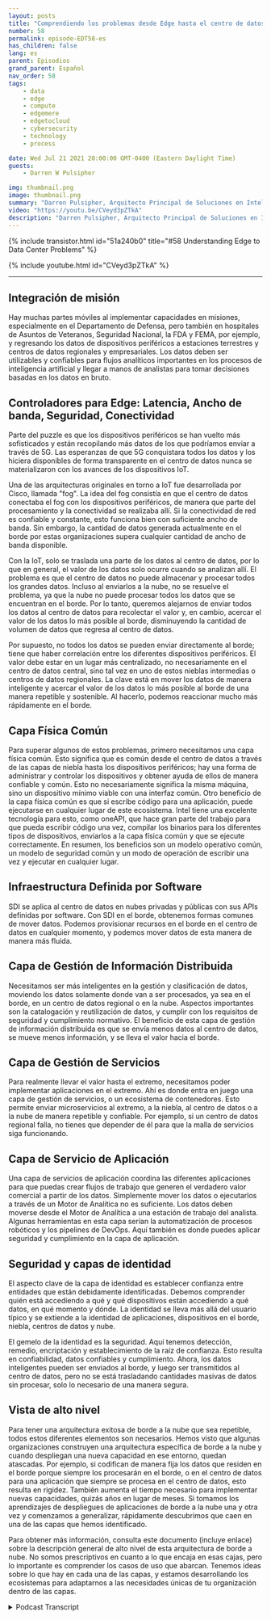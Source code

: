 ```yaml
---
layout: posts
title: "Comprendiendo los problemas desde Edge hasta el centro de datos"
number: 58
permalink: episode-EDT58-es
has_children: false
lang: es
parent: Episodios
grand_parent: Español
nav_order: 58
tags:
    - data
    - edge
    - compute
    - edgemere
    - edgetocloud
    - cybersecurity
    - technology
    - process

date: Wed Jul 21 2021 20:00:00 GMT-0400 (Eastern Daylight Time)
guests:
    - Darren W Pulsipher

img: thumbnail.png
image: thumbnail.png
summary: "Darren Pulsipher, Arquitecto Principal de Soluciones en Intel, describe los problemas comunes en las arquitecturas desde el borde hasta el centro de datos que ha observado y discutido con clientes en el sector público. Presenta una arquitectura ideal para resolver estos problemas."
video: "https://youtu.be/CVeyd3pZTkA"
description: "Darren Pulsipher, Arquitecto Principal de Soluciones en Intel, describe los problemas comunes en las arquitecturas desde el borde hasta el centro de datos que ha observado y discutido con clientes en el sector público. Presenta una arquitectura ideal para resolver estos problemas."
---
```


<div>
{% include transistor.html id="51a240b0" title="#58 Understanding Edge to Data Center Problems" %}

{% include youtube.html id="CVeyd3pZTkA" %}
</div>

---

## Integración de misión

Hay muchas partes móviles al implementar capacidades en misiones, especialmente en el Departamento de Defensa, pero también en hospitales de Asuntos de Veteranos, Seguridad Nacional, la FDA y FEMA, por ejemplo, y regresando los datos de dispositivos periféricos a estaciones terrestres y centros de datos regionales y empresariales. Los datos deben ser utilizables y confiables para flujos analíticos importantes en los procesos de inteligencia artificial y llegar a manos de analistas para tomar decisiones basadas en los datos en bruto.

## Controladores para Edge: Latencia, Ancho de banda, Seguridad, Conectividad

Parte del puzzle es que los dispositivos periféricos se han vuelto más sofisticados y están recopilando más datos de los que podríamos enviar a través de 5G. Las esperanzas de que 5G conquistara todos los datos y los hiciera disponibles de forma transparente en el centro de datos nunca se materializaron con los avances de los dispositivos IoT.

Una de las arquitecturas originales en torno a IoT fue desarrollada por Cisco, llamada "fog". La idea del fog consistía en que el centro de datos conectaba el fog con los dispositivos periféricos, de manera que parte del procesamiento y la conectividad se realizaba allí. Si la conectividad de red es confiable y constante, esto funciona bien con suficiente ancho de banda. Sin embargo, la cantidad de datos generada actualmente en el borde por estas organizaciones supera cualquier cantidad de ancho de banda disponible.

Con la IoT, solo se traslada una parte de los datos al centro de datos, por lo que en general, el valor de los datos solo ocurre cuando se analizan allí. El problema es que el centro de datos no puede almacenar y procesar todos los grandes datos. Incluso al enviarlos a la nube, no se resuelve el problema, ya que la nube no puede procesar todos los datos que se encuentran en el borde. Por lo tanto, queremos alejarnos de enviar todos los datos al centro de datos para recolectar el valor y, en cambio, acercar el valor de los datos lo más posible al borde, disminuyendo la cantidad de volumen de datos que regresa al centro de datos.

Por supuesto, no todos los datos se pueden enviar directamente al borde; tiene que haber correlación entre los diferentes dispositivos periféricos. El valor debe estar en un lugar más centralizado, no necesariamente en el centro de datos central, sino tal vez en uno de estos nieblas intermedias o centros de datos regionales. La clave está en mover los datos de manera inteligente y acercar el valor de los datos lo más posible al borde de una manera repetible y sostenible. Al hacerlo, podemos reaccionar mucho más rápidamente en el borde.

## Capa Física Común

Para superar algunos de estos problemas, primero necesitamos una capa física común. Esto significa que es común desde el centro de datos a través de las capas de niebla hasta los dispositivos periféricos; hay una forma de administrar y controlar los dispositivos y obtener ayuda de ellos de manera confiable y común. Esto no necesariamente significa la misma máquina, sino un dispositivo mínimo viable con una interfaz común. Otro beneficio de la capa física común es que si escribe código para una aplicación, puede ejecutarse en cualquier lugar de este ecosistema. Intel tiene una excelente tecnología para esto, como oneAPI, que hace gran parte del trabajo para que pueda escribir código una vez, compilar los binarios para los diferentes tipos de dispositivos, enviarlos a la capa física común y que se ejecute correctamente. En resumen, los beneficios son un modelo operativo común, un modelo de seguridad común y un modo de operación de escribir una vez y ejecutar en cualquier lugar.

## Infraestructura Definida por Software

SDI se aplica al centro de datos en nubes privadas y públicas con sus APIs definidas por software. Con SDI en el borde, obtenemos formas comunes de mover datos. Podemos provisionar recursos en el borde en el centro de datos en cualquier momento, y podemos mover datos de esta manera de manera más fluida.

## Capa de Gestión de Información Distribuida

Necesitamos ser más inteligentes en la gestión y clasificación de datos, moviendo los datos solamente donde van a ser procesados, ya sea en el borde, en un centro de datos regional o en la nube. Aspectos importantes son la catalogación y reutilización de datos, y cumplir con los requisitos de seguridad y cumplimiento normativo. El beneficio de esta capa de gestión de información distribuida es que se envía menos datos al centro de datos, se mueve menos información, y se lleva el valor hacia el borde.

## Capa de Gestión de Servicios

Para realmente llevar el valor hasta el extremo, necesitamos poder implementar aplicaciones en el extremo. Ahí es donde entra en juego una capa de gestión de servicios, o un ecosistema de contenedores. Esto permite enviar microservicios al extremo, a la niebla, al centro de datos o a la nube de manera repetible y confiable. Por ejemplo, si un centro de datos regional falla, no tienes que depender de él para que la malla de servicios siga funcionando.

## Capa de Servicio de Aplicación

Una capa de servicios de aplicación coordina las diferentes aplicaciones para que puedas crear flujos de trabajo que generen el verdadero valor comercial a partir de los datos. Simplemente mover los datos o ejecutarlos a través de un Motor de Analítica no es suficiente. Los datos deben moverse desde el Motor de Analítica a una estación de trabajo del analista. Algunas herramientas en esta capa serían la automatización de procesos robóticos y los pipelines de DevOps. Aquí también es donde puedes aplicar seguridad y cumplimiento en la capa de aplicación.

## Seguridad y capas de identidad

El aspecto clave de la capa de identidad es establecer confianza entre entidades que están debidamente identificadas. Debemos comprender quién está accediendo a qué y qué dispositivos están accediendo a qué datos, en qué momento y dónde. La identidad se lleva más allá del usuario típico y se extiende a la identidad de aplicaciones, dispositivos en el borde, niebla, centros de datos y nube.

El gemelo de la identidad es la seguridad. Aquí tenemos detección, remedio, encriptación y establecimiento de la raíz de confianza. Esto resulta en confiabilidad, datos confiables y cumplimiento. Ahora, los datos inteligentes pueden ser enviados al borde, y luego ser transmitidos al centro de datos, pero no se está trasladando cantidades masivas de datos sin procesar, solo lo necesario de una manera segura.

## Vista de alto nivel

Para tener una arquitectura exitosa de borde a la nube que sea repetible, todos estos diferentes elementos son necesarios. Hemos visto que algunas organizaciones construyen una arquitectura específica de borde a la nube y cuando despliegan una nueva capacidad en ese entorno, quedan atascadas. Por ejemplo, si codifican de manera fija los datos que residen en el borde porque siempre los procesarán en el borde, o en el centro de datos para una aplicación que siempre se procesa en el centro de datos, esto resulta en rigidez. También aumenta el tiempo necesario para implementar nuevas capacidades, quizás años en lugar de meses. Si tomamos los aprendizajes de despliegues de aplicaciones de borde a la nube una y otra vez y comenzamos a generalizar, rápidamente descubrimos que caen en una de las capas que hemos identificado.

Para obtener más información, consulta este documento (incluye enlace) sobre la descripción general de alto nivel de esta arquitectura de borde a nube. No somos prescriptivos en cuanto a lo que encaja en esas cajas, pero lo importante es comprender los casos de uso que abarcan. Tenemos ideas sobre lo que hay en cada una de las capas, y estamos desarrollando los ecosistemas para adaptarnos a las necesidades únicas de tu organización dentro de las capas.



<details>
<summary> Podcast Transcript </summary>

<p></p>

</details>
